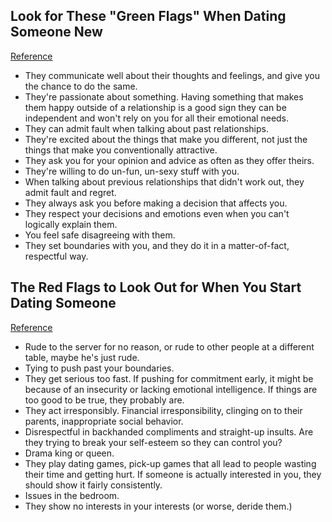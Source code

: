 ## Look for These "Green Flags" When Dating Someone New
[Reference](http://lifehacker.com/look-for-these-green-flags-when-dating-someone-new-1774772510?utm_campaign=socialflow_lifehacker_facebook&utm_source=lifehacker_facebook&utm_medium=socialflow)

- They communicate well about their thoughts and feelings, and give you the chance to do the same.
- They're passionate about something. Having something that makes them happy outside of a relationship is a good sign they can be independent and won't rely on you for all their emotional needs.
- They can admit fault when talking about past relationships.
- They're excited about the things that make you different, not just the things that make you conventionally attractive.
- They ask you for your opinion and advice as often as they offer theirs.
- They're willing to do un-fun, un-sexy stuff with you.
- When talking about previous relationships that didn't work out, they admit fault and regret.
- They always ask you before making a decision that affects you.
- They respect your decisions and emotions even when you can't logically explain them.
- You feel safe disagreeing with them.
- They set boundaries with you, and they do it in a matter-of-fact, respectful way.

## The Red Flags to Look Out for When You Start Dating Someone
[Reference](http://lifehacker.com/the-red-flags-to-look-out-for-when-you-start-dating-som-1758382710)

- Rude to the server for no reason, or rude to other people at a different table, maybe he's just rude.
- Tying to push past your boundaries.
- They get serious too fast. If pushing for commitment early, it might be because of an insecurity or lacking emotional intelligence. If things are too good to be true, they probably are.
- They act irresponsibly. Financial irresponsibility, clinging on to their parents, inappropriate social behavior.
- Disrespectful in backhanded compliments and straight-up insults. Are they trying to break your self-esteem so they can control you?
- Drama king or queen.
- They play dating games, pick-up games that all lead to people wasting their time and getting hurt. If someone is actually interested in you, they should show it fairly consistently.
- Issues in the bedroom.
- They show no interests in your interests (or worse, deride them.)
